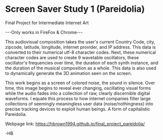 # Screen Saver Study 1 (Pareidolia)

Final Project for Intermediate Internet Art

---Only works in FireFox & Chrome---

This audiovisual composition takes the user's current Country Code, city, zipcode, latitude, longitude, internet provider, and IP address. This data is converted to their numerical utf-8 character codes. Next, these numerical character codes are used to create 9 wavetable oscillators, these oscillator's frequencies over time, the duration of each synth instance, and the duration of the musical composition as a whole. This data is also used to dynamically generate the 3D animation seen on the screen.

This work begins as a screen of colored noise, the sound in silence. Over time, this image begins to reveal ever changing, oscillating visual forms while the audio fades into a collection of raw, clearly discernible digital waveforms. I equate this process to how internet companies filter large collections of seemingly meaningless user data (noise/nothingness) into precise tracking devices to exploit human beings. A form of capitalistic Pareidolia.
 <br/>

Webpage link: https://hbrown1994.github.io/final_project_pareidolia/

-HB
